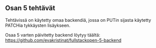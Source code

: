 ## Osan 5 tehtävät

Tehtävissä on käytetty omaa backendiä, jossa on PUTin sijasta käytetty PATCHia tykkäysten lisäykseen.

Osaa 5 varten päivitetty backend löytyy täältä: https://github.com/evakristinat/fullstackopen-5-backend
